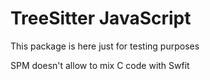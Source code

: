 #  TreeSitter JavaScript

This package is here just for testing purposes

SPM doesn't allow to mix C code with Swfit
